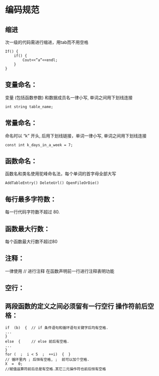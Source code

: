 编码规范
==========
缩进
----------

次一级的代码需进行缩进，用tab而不用空格
```
If() {
	if() {
		Cout<<”a”<<endl;
	}
}
```
变量命名：
----------
变量 (包括函数参数) 和数据成员名一律小写, 单词之间用下划线连接
~~~
int string table_name;
~~~
常量命名：
----------
命名时以 “k” 开头, 后用下划线链接，单词一律小写, 单词之间用下划线连接
~~~
const int k_days_in_a_week = 7;
~~~
函数命名：
----------
函数名和类名使用驼峰命名法，每个单词的首字母全部大写
~~~
AddTableEntry()	DeleteUrl()	OpenFileOrDie()
~~~
每行最多字符数：
----------
每一行代码字符数不超过 80.

函数最大行数：
----------
每个函数最大行数不超过80

注释：
----------
一律使用 // 进行注释
在函数声明前一行进行注释表明功能

空行：
-----------
两段函数的定义之间必须留有一行空行
操作符前后空格：
----------
~~~
if  (b)  {  // if 条件语句和循环语句关键字后均有空格.
...
}  
else  {     // else 前后有空格.
...
}
for (  ;  i < 5  ;  ++i)  {  }
// 循环里内 ; 后恒有空格, ;  前可以加个空格.
X  =  0;   			
//赋值运算符前后总是有空格.其它二元操作符也前后恒有空格
~~~
